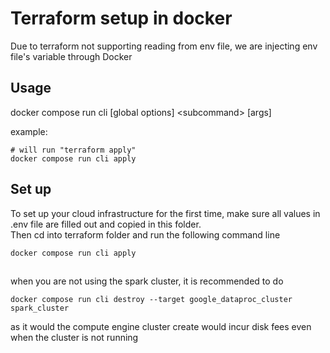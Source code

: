 # Terraform setup in docker
Due to terraform not supporting reading from env file, we are injecting env file's variable through Docker

## Usage 
docker compose run cli [global options] \<subcommand\> [args]

example: 
```
# will run "terraform apply"
docker compose run cli apply
```

## Set up
To set up your cloud infrastructure for the first time, make sure all values in .env file are filled out and copied in this folder. \
Then cd into terraform folder and run the following command line
```
docker compose run cli apply
```
##
when you are not using the spark cluster, it is recommended to do 
```
docker compose run cli destroy --target google_dataproc_cluster spark_cluster
```
 as it would the compute engine cluster create would incur disk fees even when the cluster is not running